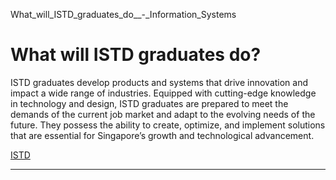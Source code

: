 What_will_ISTD_graduates_do__-_Information_Systems



What will ISTD graduates do?
============================

ISTD graduates develop products and systems that drive innovation and impact a wide range of industries. Equipped with cutting-edge knowledge in technology and design, ISTD graduates are prepared to meet the demands of the current job market and adapt to the evolving needs of the future. They possess the ability to create, optimize, and implement solutions that are essential for Singapore’s growth and technological advancement.

[ISTD](https://www.sutd.edu.sg/istd/tag/istd/)

---

